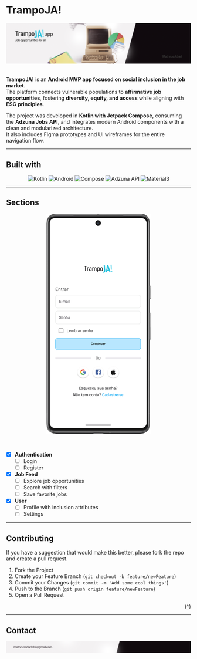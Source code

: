 <a id="readme-top"></a>

<h1>TrampoJA!</h1>

<img src="./assets/banner.png">

<br><strong>TrampoJA!</strong> is an <strong>Android MVP app focused on social inclusion in the job market</strong>.  
The platform connects vulnerable populations to <strong>affirmative job opportunities</strong>, fostering **diversity, equity, and access** while aligning with **ESG principles**.  

The project was developed in **Kotlin with Jetpack Compose**, consuming the **Adzuna Jobs API**, and integrates modern Android components with a clean and modularized architecture.  
It also includes Figma prototypes and UI wireframes for the entire navigation flow.

---

## Built with

<div align="center">

![Kotlin](https://img.shields.io/badge/Kotlin-1.9.0-7F52FF?logo=kotlin&logoColor=white)
![Android](https://img.shields.io/badge/Android-13-3DDC84?logo=android&logoColor=white)
![Compose](https://img.shields.io/badge/Jetpack%20Compose-1.6.0-4285F4?logo=jetpackcompose&logoColor=white)
![Adzuna API](https://img.shields.io/badge/Adzuna%20API-Jobs-FF9900?logo=api&logoColor=white)
![Material3](https://img.shields.io/badge/Material%20Design-3-757575?logo=materialdesign&logoColor=white)

</div>

---

## Sections

<p align="center">
  <img src="./assets/trampoja-frames.gif" height="600">
</p>


<br>

- [x] **Authentication**
  - [ ] Login
  - [ ] Register

- [x] **Job Feed**
  - [ ] Explore job opportunities
  - [ ] Search with filters
  - [ ] Save favorite jobs

- [x] **User**
  - [ ] Profile with inclusion attributes
  - [ ] Settings

---

## Contributing

If you have a suggestion that would make this better, please fork the repo and create a pull request.

1. Fork the Project  
2. Create your Feature Branch (`git checkout -b feature/newFeature`)  
3. Commit your Changes (`git commit -m 'Add some cool things'`)  
4. Push to the Branch (`git push origin feature/newFeature`)  
5. Open a Pull Request  

<p align="right">(<a href="#readme-top">^</a>)</p>

---

## Contact

<a href="mailto:matheusadrieldsc@gmail.com"><img src="./assets/signature.png"></a>
